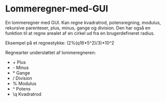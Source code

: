 # Lommeregner-med-GUI
En lommeregner med GUI. Kan regne kvadratrod, potensregning, modulus, rekursive parenteser, plus, minus, gange og division. Den har også en funktion til at regne arealet af en cirkel ud fra en brugerdefineret radius.

Eksempel på et regnestykke:
(2%(q16*5^2)/3)*10^2

Regnearter understøttet af lommeregneren:
- \+ Plus
- \- Minus
- \* Gange
- \/ Division
- \% Modulus
- \^ Potens
- \q Kvadratrod
